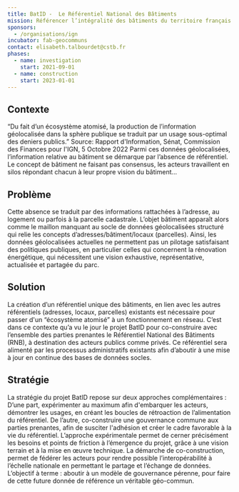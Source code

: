 ```yaml
---
title: BatID -  Le Référentiel National des Bâtiments 
mission: Référencer l’intégralité des bâtiments du territoire français au sein d’un géocommun
sponsors:
  - /organisations/ign
incubator: fab-geocommuns
contact: elisabeth.talbourdet@cstb.fr
phases:
  - name: investigation
    start: 2021-09-01
  - name: construction
    start: 2023-01-01
---
```

## Contexte

“Du fait d’un écosystème atomisé, la production de l’information géolocalisée dans la sphère publique se traduit par un usage sous-optimal des deniers publics.”
Source: Rapport d'Information, Sénat, Commission des Finances pour l'IGN, 5 Octobre 2022
Parmi ces données géolocalisées, l’information relative au bâtiment se démarque par l’absence de référentiel. Le concept de bâtiment ne faisant pas consensus, les acteurs travaillent en silos répondant chacun à leur propre vision du bâtiment…

## Problème

Cette absence se traduit par des informations rattachées à l’adresse, au logement ou parfois à la parcelle cadastrale. L’objet bâtiment apparaît alors comme le maillon manquant au socle de données géolocalisées structuré qui relie les concepts d’adresses/bâtiment/locaux (parcelles).
Ainsi, les données géolocalisées actuelles ne permettent pas un pilotage satisfaisant des politiques publiques, en particulier celles qui concernent la rénovation énergétique, qui nécessitent une vision exhaustive, représentative, actualisée et partagée du parc.

## Solution

La création d’un référentiel unique des bâtiments, en lien avec les autres référentiels (adresses, locaux, parcelles) existants est nécessaire pour passer d'un “écosystème atomisé” à un fonctionnement en réseau. 
C’est dans ce contexte qu’a vu le jour le projet BatID pour co-construire avec l’ensemble des parties prenantes le Référentiel National des Bâtiments (RNB), à destination des acteurs publics comme privés. Ce référentiel sera alimenté par les processus administratifs existants afin d’aboutir à une mise à jour en continue des bases de données socles.

## Stratégie

La stratégie du projet BatID repose sur deux approches complémentaires : 
D’une part, expérimenter au maximum afin d'embarquer les acteurs, démontrer les usages, en créant les boucles de rétroaction de l’alimentation du référentiel. De l’autre, co-construire une gouvernance commune aux parties prenantes, afin de susciter l'adhésion et créer le cadre favorable à la vie du référentiel.
L’approche expérimentale permet de cerner précisément les besoins et points de friction à l’émergence du projet, grâce à une vision terrain et à la mise en œuvre technique. La démarche de co-construction, permet de fédérer les acteurs pour rendre possible l’interopérabilité à l’échelle nationale en permettant le partage et l’échange de données.
L’objectif à terme : aboutir à un modèle de gouvernance pérenne, pour faire de cette future donnée de référence un véritable géo-commun. 
